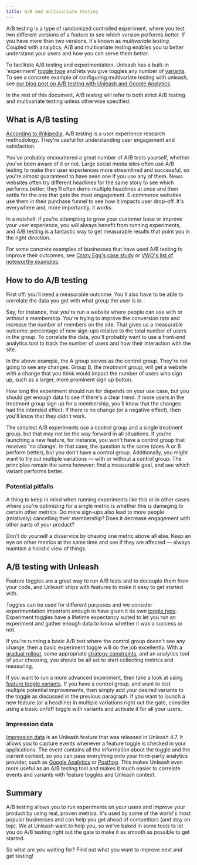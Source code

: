 ```yaml
---
title: A/B and multivariate testing
---
```


A/B testing is a type of randomized controlled experiment, where you test two different versions of a feature to see which version performs better. If you have more than two versions, it's known as _multivariate testing_. Coupled with analytics, A/B and multivariate testing enables you to better understand your users and how you can serve them better.

To facilitate A/B testing and experimentation, Unleash has a built-in 'experiment' [toggle type](../reference/feature-toggle-types.md#feature-toggle-types) and lets you give toggles any number of [variants](../reference/feature-toggle-variants.md). To see a concrete example of configuring multivariate testing with unleash, see [our blog post on A/B testing with Unleash and Google Analytics](https://www.getunleash.io/blog/a-b-n-experiments-in-3-simple-steps).

In the rest of this document, _A/B testing_ will refer to both strict A/B testing and multivariate testing unless otherwise specified.

## What is A/B testing

[According to Wikipedia](https://en.wikipedia.org/wiki/A/B_testing), A/B testing is a user experience research methodology. They're useful for understanding user engagement and satisfaction.

You've probably encountered a great number of A/B tests yourself, whether you've been aware of it or not.
Large social media sites often use A/B testing to make their user experiences more streamlined and successful, so you're almost guaranteed to have seen one if you use any of them. News websites often try different headlines for the same story to see which performs better; they'll often demo multiple headlines at once and then settle for the one that gets the most engagement. E-commerce websites use them in their purchase funnel to see how it impacts user drop-off. It's everywhere and, more importantly, it works.

In a nutshell: if you're attempting to grow your customer base or improve your user experience, you will always benefit from running experiments, and A/B testing is a fantastic way to get measurable results that point you in the right direction.

For some concrete examples of businesses that have used A/B testing to improve their outcomes, see [Crazy Egg's case study](https://www.crazyegg.com/blog/ab-testing-examples/) or [VWO's list of noteworthy examples](https://vwo.com/blog/ab-testing-examples/).

## How to do A/B testing

First off: you'll need a measurable outcome. You'll also have to be able to correlate the data you get with what group the user is in.

Say, for instance, that you're run a website where people can use with or without a membership. You're trying to improve the conversion rate and increase the number of members on the site. That gives us a measurable outcome: percentage of new sign-ups relative to the total number of users in the group. To correlate the data, you'll probably want to use a front-end analytics tool to track the number of users and how their interaction with the site.

In the above example, the A group serves as the control group. They're not going to see any changes. Group B, the _treatment group_, will get a website with a change that you think would impact the number of users who sign up, such as a larger, more prominent sign up button.

How long the experiment should run for depends on your use case, but you should get enough data to see if there's a clear trend. If more users in the treatment group sign up for a membership, you'll know that the changes had the intended effect. If there is no change (or a negative effect), then you'll know that they didn't work.

The simplest A/B experiments use a control group and a single treatment group, but that may not be the way forward in all situations. If you're launching a new feature, for instance, you won't have a control group that receives 'no change'. In that case, the question is the same (does A or B perform better), but you don't have a control group. Additionally, you might want to try out multiple variations — with or without a control group. The principles remain the same however: find a measurable goal, and see which variant performs better.

### Potential pitfalls

A thing to keep in mind when running experiments like this or in other cases where you're optimizing for a single metric is whether this is damaging to certain other metrics. Do more sign-ups also lead to more people (relatively) cancelling their membership? Does it decrease engagement with other parts of your product?

Don't do yourself a disservice by chasing one metric above all else. Keep an eye on other metrics at the same time and see if they are affected — always maintain a holistic view of things.


## A/B testing with Unleash

Feature toggles are a great way to run A/B tests and to decouple them from your code, and Unleash ships with features to make it easy to get started with.

Toggles can be used for different purposes and we consider experimentation important enough to have given it its own [toggle type](../reference/feature-toggle-types.md#feature-toggle-types). Experiment toggles have a lifetime expectancy suited to let you run an experiment and gather enough data to know whether it was a success or not.

If you're running a basic A/B test where the control group doesn't see any change, then a basic experiment toggle will do the job excellently. With a [gradual rollout](../user_guide/activation_strategy#gradual-rollout), some appropriate [strategy constraints](../reference/strategy-constraints.md), and an analytics tool of your choosing, you should be all set to start collecting metrics and measuring.

If you want to run a more advanced experiment, then take a look at using [feature toggle variants](../reference/feature-toggle-variants). If you have a control group, and want to test multiple potential improvements, then simply add your desired variants to the toggle as discussed in the previous paragraph. If you want to launch a new feature (or a headline) in multiple variations right out the gate, consider using a basic on/off toggle with variants and activate it for all your users.

### Impression data

[Impression data](../reference/impression-data.md) is an Unleash feature that was released in Unleash 4.7.
It allows you to capture events whenever a feature toggle is checked in your applications.
The event contains all the information about the toggle and the current context, so you can pass everything onto your third-party analytics provider, such as [Google Analytics](https://analytics.google.com/analytics) or [Posthog](https://posthog.com/).
This makes Unleash even more useful as an A/B testing tool and makes it much easier to correlate events and variants with feature toggles and Unleash context.


## Summary

A/B testing allows you to run experiments on your users and improve your product by using real, proven metrics. It's used by some of the world's most popular businesses and can help you get ahead of competitors (and stay on top). We at Unleash want to help you, so we've baked in some tools to let you do A/B testing right out the gate to make it as smooth as possible to get started.

So what are you waiting for? Find out what you want to improve next and get testing!

